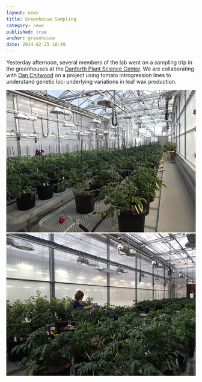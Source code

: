 ```yaml
---
layout: news
title: Greenhouse Sampling
category: news 
published: true 
anchor: greenhouse
date: 2014-02-25 16:49
---
```


Yesterday afternoon, several members of the lab went on a sampling trip in the greenhouses at the [Danforth Plant Science Center](http://www.danforthcenter.org/). We are collaborating with [Dan Chitwood](http://www.chitwoodlab.org/) on a project using tomato introgression lines to understand genetic loci underlying variations in leaf wax production. 

![Melanie, Claire, and Amanda sampling the ILs](/news/images/greenhouse1.jpg)
![Amanda examining a specimen](/news/images/greenhouse2.jpg)